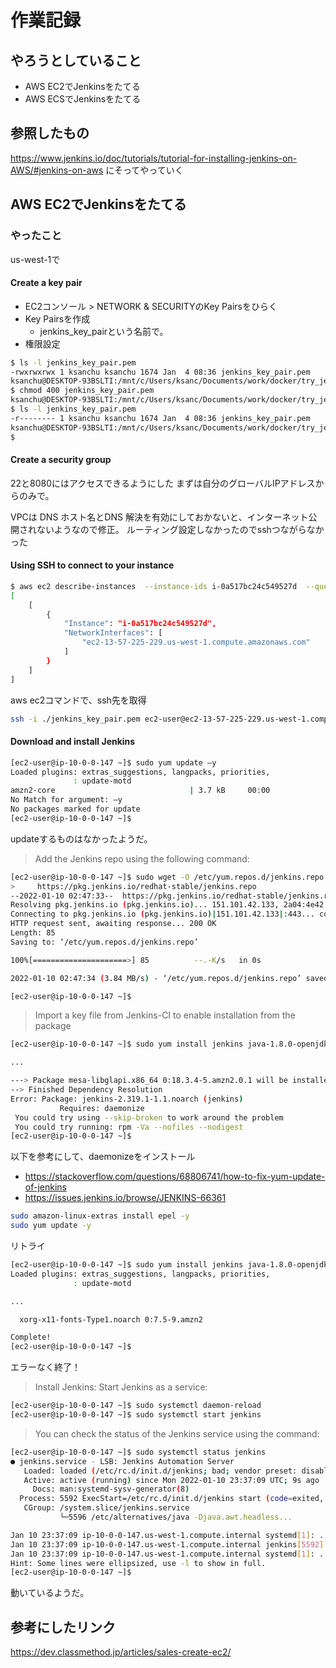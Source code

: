 # 作業記録

## やろうとしていること

* AWS EC2でJenkinsをたてる
* AWS ECSでJenkinsをたてる

## 参照したもの

https://www.jenkins.io/doc/tutorials/tutorial-for-installing-jenkins-on-AWS/#jenkins-on-aws
にそってやっていく

## AWS EC2でJenkinsをたてる

### やったこと

us-west-1で

#### Create a key pair

* EC2コンソール > NETWORK & SECURITYのKey Pairsをひらく
* Key Pairsを作成
  * jenkins_key_pairという名前で。
* 権限設定

```bash
$ ls -l jenkins_key_pair.pem
-rwxrwxrwx 1 ksanchu ksanchu 1674 Jan  4 08:36 jenkins_key_pair.pem
ksanchu@DESKTOP-93BSLTI:/mnt/c/Users/ksanc/Documents/work/docker/try_jenkins
$ chmod 400 jenkins_key_pair.pem
ksanchu@DESKTOP-93BSLTI:/mnt/c/Users/ksanc/Documents/work/docker/try_jenkins
$ ls -l jenkins_key_pair.pem
-r-------- 1 ksanchu ksanchu 1674 Jan  4 08:36 jenkins_key_pair.pem
ksanchu@DESKTOP-93BSLTI:/mnt/c/Users/ksanc/Documents/work/docker/try_jenkins
$
```

#### Create a security group

22と8080にはアクセスできるようにした
まずは自分のグローバルIPアドレスからのみで。

VPCは
DNS ホスト名とDNS 解決を有効にしておかないと、インターネット公開されないようなので修正。
ルーティング設定しなかったのでsshつながらなかった

#### Using SSH to connect to your instance

```bash
$ aws ec2 describe-instances  --instance-ids i-0a517bc24c549527d  --query "Reservations[*].Instances[*].{Instance:InstanceId,NetworkInterfaces:NetworkInterfaces[*].Association.PublicDnsName}" --output json
[
    [
        {
            "Instance": "i-0a517bc24c549527d",
            "NetworkInterfaces": [
                "ec2-13-57-225-229.us-west-1.compute.amazonaws.com"
            ]
        }
    ]
]
```

aws ec2コマンドで、ssh先を取得

```bash
ssh -i ./jenkins_key_pair.pem ec2-user@ec2-13-57-225-229.us-west-1.compute.amazonaws.com
```

#### Download and install Jenkins

```bash
[ec2-user@ip-10-0-0-147 ~]$ sudo yum update –y
Loaded plugins: extras_suggestions, langpacks, priorities,
              : update-motd
amzn2-core                              | 3.7 kB     00:00
No Match for argument: –y
No packages marked for update
[ec2-user@ip-10-0-0-147 ~]$
```

updateするものはなかったようだ。

> Add the Jenkins repo using the following command:

```bash
[ec2-user@ip-10-0-0-147 ~]$ sudo wget -O /etc/yum.repos.d/jenkins.repo \
>     https://pkg.jenkins.io/redhat-stable/jenkins.repo
--2022-01-10 02:47:33--  https://pkg.jenkins.io/redhat-stable/jenkins.repo
Resolving pkg.jenkins.io (pkg.jenkins.io)... 151.101.42.133, 2a04:4e42:a::645
Connecting to pkg.jenkins.io (pkg.jenkins.io)|151.101.42.133|:443... connected.
HTTP request sent, awaiting response... 200 OK
Length: 85
Saving to: ‘/etc/yum.repos.d/jenkins.repo’

100%[=====================>] 85          --.-K/s   in 0s

2022-01-10 02:47:34 (3.84 MB/s) - ‘/etc/yum.repos.d/jenkins.repo’ saved [85/85]

[ec2-user@ip-10-0-0-147 ~]$
```

> Import a key file from Jenkins-CI to enable installation from the package

```bash
[ec2-user@ip-10-0-0-147 ~]$ sudo yum install jenkins java-1.8.0-openjdk-devel -y

...

---> Package mesa-libglapi.x86_64 0:18.3.4-5.amzn2.0.1 will be installed
--> Finished Dependency Resolution
Error: Package: jenkins-2.319.1-1.1.noarch (jenkins)
           Requires: daemonize
 You could try using --skip-broken to work around the problem
 You could try running: rpm -Va --nofiles --nodigest
[ec2-user@ip-10-0-0-147 ~]$
```

以下を参考にして、daemonizeをインストール

* https://stackoverflow.com/questions/68806741/how-to-fix-yum-update-of-jenkins
* https://issues.jenkins.io/browse/JENKINS-66361

```bash
sudo amazon-linux-extras install epel -y
sudo yum update -y
```

リトライ

```bash
[ec2-user@ip-10-0-0-147 ~]$ sudo yum install jenkins java-1.8.0-openjdk-devel -y
Loaded plugins: extras_suggestions, langpacks, priorities,
              : update-motd

...

  xorg-x11-fonts-Type1.noarch 0:7.5-9.amzn2

Complete!
[ec2-user@ip-10-0-0-147 ~]$

```

エラーなく終了！

> Install Jenkins:
> Start Jenkins as a service:
>

```bash
[ec2-user@ip-10-0-0-147 ~]$ sudo systemctl daemon-reload
[ec2-user@ip-10-0-0-147 ~]$ sudo systemctl start jenkins
```

> You can check the status of the Jenkins service using the command:

```bash
[ec2-user@ip-10-0-0-147 ~]$ sudo systemctl status jenkins
● jenkins.service - LSB: Jenkins Automation Server
   Loaded: loaded (/etc/rc.d/init.d/jenkins; bad; vendor preset: disabled)
   Active: active (running) since Mon 2022-01-10 23:37:09 UTC; 9s ago
     Docs: man:systemd-sysv-generator(8)
  Process: 5592 ExecStart=/etc/rc.d/init.d/jenkins start (code=exited, status=0/SUCCESS)
   CGroup: /system.slice/jenkins.service
           └─5596 /etc/alternatives/java -Djava.awt.headless...

Jan 10 23:37:09 ip-10-0-0-147.us-west-1.compute.internal systemd[1]: ...
Jan 10 23:37:09 ip-10-0-0-147.us-west-1.compute.internal jenkins[5592]: ...
Jan 10 23:37:09 ip-10-0-0-147.us-west-1.compute.internal systemd[1]: ...
Hint: Some lines were ellipsized, use -l to show in full.
[ec2-user@ip-10-0-0-147 ~]$
```

動いているようだ。



## 参考にしたリンク

https://dev.classmethod.jp/articles/sales-create-ec2/